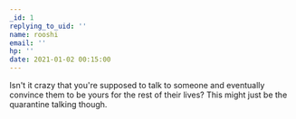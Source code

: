 ```yaml
---
_id: 1
replying_to_uid: ''
name: rooshi
email: ''
hp: ''
date: 2021-01-02 00:15:00
---
```

Isn't it crazy that you're supposed to talk to someone and eventually convince them to be yours for the rest of their lives? This might just be the quarantine talking though.  